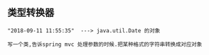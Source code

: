 ## 类型转换器

    "2018-09-11 11:55:35"  ---> java.util.Date 的对象
    
    写一个类,告诉spring mvc 处理参数的时候.把某种格式的字符串转换成对应对象
    
